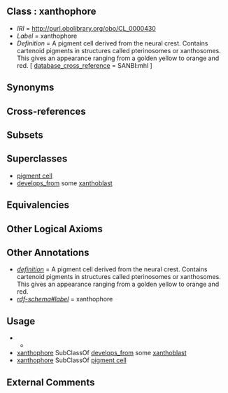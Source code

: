 
## Class : xanthophore

 * *IRI* = http://purl.obolibrary.org/obo/CL_0000430
 * *Label* = xanthophore
 * *Definition* = A pigment cell derived from the neural crest. Contains cartenoid pigments in structures called pterinosomes or xanthosomes. This gives an appearance ranging from a golden yellow to orange and red. [ [database_cross_reference](../../ef/oboInOwl#hasDbXref.md) = SANBI:mhl ]

## Synonyms


## Cross-references


## Subsets


## Superclasses

 * [pigment cell](../../CL/47/CL_0000147.md)
 * [develops_from](../../RO/02/RO_0002202.md) some [xanthoblast](../../CL/02/CL_0005002.md)

## Equivalencies


## Other Logical Axioms


## Other Annotations

 * *[definition](../../IAO/15/IAO_0000115.md)* = A pigment cell derived from the neural crest. Contains cartenoid pigments in structures called pterinosomes or xanthosomes. This gives an appearance ranging from a golden yellow to orange and red.
 * *[rdf-schema#label](../../el/rdf-schema#label.md)* = xanthophore

## Usage

 * -
 * [xanthophore](../../CL/30/CL_0000430.md) SubClassOf [develops_from](../../RO/02/RO_0002202.md) some [xanthoblast](../../CL/02/CL_0005002.md)
 * [xanthophore](../../CL/30/CL_0000430.md) SubClassOf [pigment cell](../../CL/47/CL_0000147.md)

## External Comments

